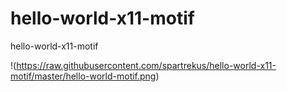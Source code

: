 # hello-world-x11-motif
hello-world-x11-motif


!(https://raw.githubusercontent.com/spartrekus/hello-world-x11-motif/master/hello-world-motif.png)

